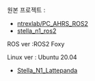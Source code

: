 원본 프로젝트 : 
- [ntrexlab/PC_AHRS_ROS2](https://github.com/ntrexlab/PC_AHRS_ROS2.git)
- [stella_n1_ros2](https://github.com/ntrexlab/STELLA_JETSON_NANO_ROS2.git)

  
ROS ver :ROS2 Foxy

Linux ver :  Ubuntu 20.04 

- [Stella_N1_Lattepanda](https://github.com/Gyeongrok-Jang/Stella_N1_Lattepanda)
